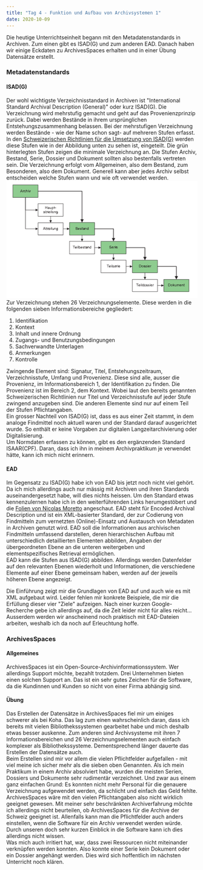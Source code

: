 ```yaml
---
title: "Tag 4 - Funktion und Aufbau von Archivsystemen 1"
date: 2020-10-09
---
```


Die heutige Unterrichtseinheit begann mit den Metadatenstandards in Archiven. Zum einen gibt es ISAD(G) und zum anderen EAD. Danach haben wir einige Eckdaten zu ArchivesSpaces erhalten und in einer Übung Datensätze erstellt. 

### Metadatenstandards
#### ISAD(G)  
Der wohl wichtigste Verzeichnisstandard in Archiven ist "International Standard Archival Description (General)" oder kurz ISAD(G). Die Verzeichnung wird mehrstufig gemacht und geht auf das Provenienzprinzip zurück. Dabei werden Bestände in ihrem ursprünglichen Entstehungszusammenhang belassen. Bei der mehrstufigen Verzeichnung werden Bestände - wie der Name schon sagt- auf mehreren Stufen erfasst. In den [Schweizerischen Richtlinien für die Umsetzung von ISAD(G)](https://vsa-aas.ch/wp-content/uploads/2015/06/Richtlinien_ISAD_G_VSA_d.pdf) werden diese Stufen wie in der Abbildung unten zu sehen ist, eingeteilt. Die grün hinterlegten Stufen zeigen die minimale Verzeichnung an. Die Stufen Archiv, Bestand, Serie, Dossier und Dokument sollten also bestenfalls vertreten sein. Die Verzeichnung erfolgt vom Allgemeinen, also dem Bestand, zum Besonderen, also dem Dokument. Generell kann aber jedes Archiv selbst entscheiden welche Stufen wann und wie oft verwendet werden.  
![Mehrstufige Verzeichnung](https://github.com/shannarachel/storys/blob/master/assets/archiv.PNG?raw=true)  
Zur Verzeichnung stehen 26 Verzeichnungselemente. Diese werden in die folgenden sieben Informationsbereiche gegliedert:
1. Identifikation
2. Kontext
3. Inhalt und innere Ordnung
4. Zugangs- und Benutzungsbedingungen
5. Sachverwandte Unterlagen
6. Anmerkungen
7. Kontrolle

Zwingende Element sind: Signatur, Titel, Entstehungszeitraum, Verzeichnisstufe, Umfang und Provenienz. Diese sind alle, ausser die Provenienz, im Informationsbereich 1, der Identifikation zu finden.  Die Provenienz ist im Bereich 2, dem Kontext. Wobei laut den bereits genannten Schweizerischen Richtlinien nur Titel und Verzeichnisstufe auf jeder Stufe zwingend anzugeben sind. Die anderen Elemente sind nur auf einem Teil der Stufen Pflichtangaben.  
Ein grosser Nachteil von ISAD(G) ist, dass es aus einer Zeit stammt, in dem analoge Findmittel noch aktuell waren und der Standard darauf ausgerichtet wurde. So enthält er keine Vorgaben zur digitalen Langzeitarchivierung oder Digitalisierung.  
Um Normdaten erfassen zu können, gibt es den ergänzenden Standard ISAAR(CPF). Daran, dass ich ihn in meinem Archivpraktikum je verwendet hätte, kann ich mich nicht erinnern.  

#### EAD
Im Gegensatz zu ISAD(G) habe ich von EAD bis jetzt noch nicht viel gehört. Da ich mich allerdings auch nur mässig mit Archiven und ihren Standards auseinandergesetzt habe, will dies nichts heissen. Um den Standard etwas kennenzulernen habe ich in den weiterführenden Links herumgestöbert und die [Folien von Nicolas Moretto](https://de.wikipedia.org/wiki/Encoded_Archival_Description) angeschaut. EAD steht für Encoded Archival Description und ist ein XML-basierter Standard, der zur Codierung von Findmitteln zum vernetzten (Online)-Einsatz und Austausch von Metadaten in Archiven genutzt wird. EAD soll die Informationen aus archivischen Findmitteln umfassend darstellen, deren hierarchischen Aufbau mit unterschiedlich detaillierten Elementen abbilden, Angaben der übergeordneten Ebene an die unteren weitergeben und elementspezifisches Retrieval ermöglichen.  
EAD kann die Stufen aus ISAD(G) abbilden. Allerdings werden Datenfelder auf den relevanten Ebenen wiederholt und Informationen, die verschiedene Elemente auf einer Ebene gemeinsam haben, werden auf der jeweils höheren Ebene angezeigt.

Die Einführung zeigt mir die Grundlagen von EAD auf und auch wie es mit XML aufgebaut wird. Leider fehlen mir konkrete Beispiele, die mir die Erfüllung dieser vier "Ziele" aufzeigen. Nach einer kurzen Google-Recherche gebe ich allerdings auf, da die Zeit leider nicht für alles reicht... Ausserdem werden wir anscheinend noch praktisch mit EAD-Dateien arbeiten, weshalb ich da noch auf Erleuchtung hoffe.

### ArchivesSpaces
#### Allgemeines
ArchivesSpaces ist ein Open-Source-Archivinformationssystem. Wer allerdings Support möchte, bezahlt trotzdem. Drei Unternehmen bieten einen solchen Support an. Das ist ein sehr gutes Zeichen für die Software, da die Kundinnen und Kunden so nicht von einer Firma abhängig sind. 

#### Übung
Das Erstellen der Datensätze in ArchivesSpaces fiel mir um einiges schwerer als bei Koha. Das lag zum einen wahrscheinlich daran, dass ich bereits mit vielen Bibliothekssystemen gearbeitet habe und mich deshalb etwas besser auskenne. Zum anderen sind Archivsysteme mit ihren 7 Informationsbereichen und 26 Verzeichnungselementen auch einfach komplexer als Bibliothekssysteme. Dementsprechend länger dauerte das Erstellen der Datensätze auch.  
Beim Erstellen sind mir vor allem die vielen Pflichtfelder aufgefallen - mit viel meine ich sicher mehr als die sieben oben Genannten. Als ich mein Praktikum in einem Archiv absolviert habe, wurden die meisten Serien, Dossiers und Dokumente sehr rudimentär verzeichnet. Und zwar aus einem ganz einfachen Grund: Es konnten nicht mehr Personal für die genauere Verzeichnung aufgewendet werden, da schlicht und einfach das Geld fehlte. ArchivesSpaces wäre mit den vielen Pflichtangaben also nicht wirklich geeignet gewesen. 
Mit meiner sehr beschränkten Archiverfahrung möchte ich allerdings nicht beurteilen, ob ArchivesSpaces für die Archive der Schweiz geeignet ist. Allenfalls kann man die Pflichtfelder auch anders einstellen, wenn die Software für ein Archiv verwendet werden würde. Durch unseren doch sehr kurzen Einblick in die Software kann ich dies allerdings nicht wissen.  
Was mich auch irritiert hat, war, dass zwei Ressourcen nicht miteinander verknüpfen werden konnten. Also konnte einer Serie kein Dokument oder ein Dossier angehängt werden. Dies wird sich hoffentlich im nächsten Unterricht noch klären.
